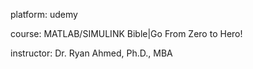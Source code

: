 platform:   udemy

course:     MATLAB/SIMULINK Bible|Go From Zero to Hero!

instructor: Dr. Ryan Ahmed, Ph.D., MBA
